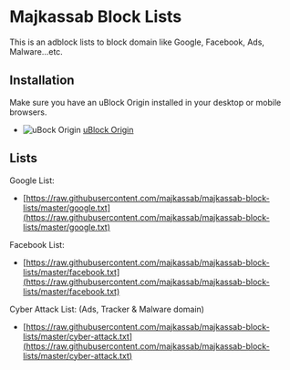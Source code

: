# Majkassab Block Lists
This is an adblock lists to block domain like Google, Facebook, Ads, Malware...etc.

## Installation
Make sure you have an uBlock Origin installed in your desktop or mobile browsers.
* ![uBock Origin](https://i.imgur.com/PSFuzKb.png) [uBlock Origin](https://github.com/gorhill/uBlock)

## Lists
Google List:
- [https://raw.githubusercontent.com/majkassab/majkassab-block-lists/master/google.txt](https://raw.githubusercontent.com/majkassab/majkassab-block-lists/master/google.txt)

Facebook List:
- [https://raw.githubusercontent.com/majkassab/majkassab-block-lists/master/facebook.txt](https://raw.githubusercontent.com/majkassab/majkassab-block-lists/master/facebook.txt)

Cyber Attack List: (Ads, Tracker & Malware domain)
- [https://raw.githubusercontent.com/majkassab/majkassab-block-lists/master/cyber-attack.txt](https://raw.githubusercontent.com/majkassab/majkassab-block-lists/master/cyber-attack.txt)
